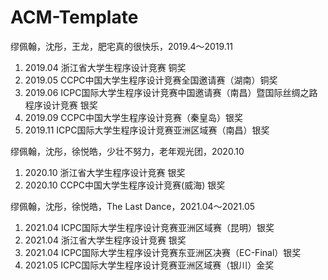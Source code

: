 # ACM-Template
缪佩翰，沈彤，王龙，肥宅真的很快乐，2019.4～2019.11
1. 2019.04 浙江省大学生程序设计竞赛 铜奖
2. 2019.05 CCPC中国大学生程序设计竞赛全国邀请赛（湖南）铜奖
3. 2019.06 ICPC国际大学生程序设计竞赛中国邀请赛（南昌）暨国际丝绸之路程序设计竞赛 银奖
4. 2019.09 CCPC中国大学生程序设计竞赛（秦皇岛）银奖
5. 2019.11 ICPC国际大学生程序设计竞赛亚洲区域赛（南昌）银奖

缪佩翰，沈彤，徐悦皓，少壮不努力，老年观光团，2020.10
1. 2020.10 浙江省大学生程序设计竞赛 银奖
2. 2020.10 CCPC中国大学生程序设计竞赛(威海) 银奖 

缪佩翰，沈彤，徐悦皓，The Last Dance，2021.04～2021.05
1. 2021.04 ICPC国际大学生程序设计竞赛亚洲区域赛（昆明）银奖
2. 2021.04 浙江省大学生程序设计竞赛 银奖
3. 2021.04 ICPC国际大学生程序设计竞赛东亚洲区决赛（EC-Final）银奖
4. 2021.05 ICPC国际大学生程序设计竞赛亚洲区域赛（银川）金奖

